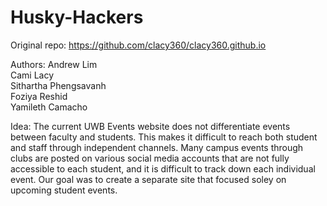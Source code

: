 # Husky-Hackers

Original repo: https://github.com/clacy360/clacy360.github.io

Authors:
      Andrew Lim  
      Cami Lacy  
      Sithartha Phengsavanh  
      Foziya Reshid  
      Yamileth Camacho  

Idea: The current UWB Events website does not differentiate events between faculty and students.
      This makes it difficult to reach both student and staff through independent channels.
      Many campus events through clubs are posted on various social media accounts that are not
      fully accessible to each student, and it is difficult to track down each individual event.
      Our goal was to create a separate site that focused soley on upcoming student events.
